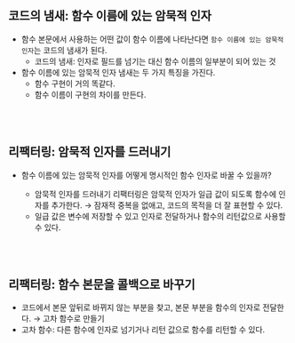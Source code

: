 ## 코드의 냄새: 함수 이름에 있는 암묵적 인자

- 함수 본문에서 사용하는 어떤 값이 함수 이름에 나타난다면 `함수 이름에 있는 암묵적 인자`는 코드의 냄새가 된다.
  - 코드의 냄새: 인자로 필드를 넘기는 대신 함수 이름의 일부분이 되어 있는 것
- 함수 이름에 있는 암묵적 인자 냄새는 두 가지 특징을 가진다.
  - 함수 구현이 거의 똑같다.
  - 함수 이름이 구현의 차이를 만든다.

<br />
<br />

## 리팩터링: 암묵적 인자를 드러내기

- 함수 이름에 있는 암묵적 인자를 어떻게 명시적인 함수 인자로 바꿀 수 있을까?

  - 암묵적 인자를 드러내기 리팩터링은 암묵적 인자가 일급 값이 되도록 함수에 인자를 추가한다. → 잠재적 중복을 없애고, 코드의 목적을 더 잘 표현할 수 있다.
  - 일급 값은 변수에 저장할 수 있고 인자로 전달하거나 함수의 리턴값으로 사용할 수 있다.

<br />
<br />

## 리팩터링: 함수 본문을 콜백으로 바꾸기

- 코드에서 본문 앞뒤로 바뀌지 않는 부분을 찾고, 본문 부분을 함수의 인자로 전달한다. → 고차 함수로 만들기
- 고차 함수: 다른 함수에 인자로 넘기거나 리턴 값으로 함수를 리턴할 수 있다.
